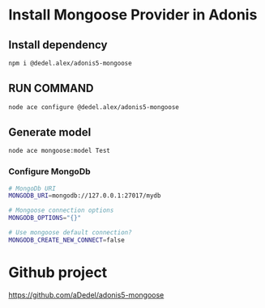 # Install Mongoose Provider in Adonis

## Install dependency

```bash
npm i @dedel.alex/adonis5-mongoose
```

## RUN COMMAND

```bash
node ace configure @dedel.alex/adonis5-mongoose
```

## Generate model

```bash
node ace mongoose:model Test
```

### Configure MongoDb

```bash
# MongoDb URI
MONGODB_URI=mongodb://127.0.0.1:27017/mydb

# Mongoose connection options
MONGODB_OPTIONS="{}"

# Use mongoose default connection?
MONGODB_CREATE_NEW_CONNECT=false
```

# Github project

https://github.com/aDedel/adonis5-mongoose
